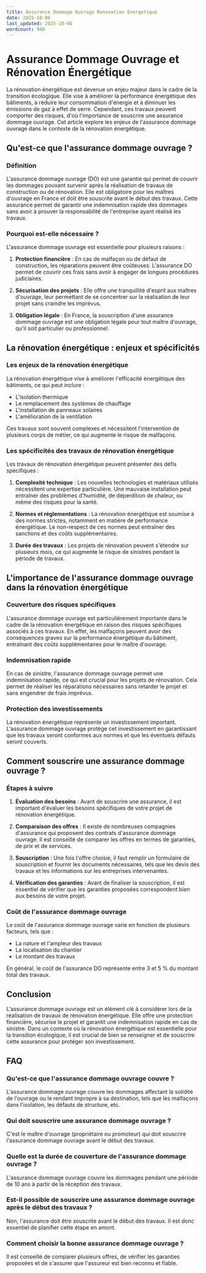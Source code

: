 ```yaml
---
title: Assurance Dommage Ouvrage Renovation Energetique
date: 2025-10-06
last_updated: 2025-10-06
wordcount: 940
---
```


# Assurance Dommage Ouvrage et Rénovation Énergétique

La rénovation énergétique est devenue un enjeu majeur dans le cadre de la transition écologique. Elle vise à améliorer la performance énergétique des bâtiments, à réduire leur consommation d'énergie et à diminuer les émissions de gaz à effet de serre. Cependant, ces travaux peuvent comporter des risques, d'où l'importance de souscrire une assurance dommage ouvrage. Cet article explore les enjeux de l'assurance dommage ouvrage dans le contexte de la rénovation énergétique.

## Qu'est-ce que l'assurance dommage ouvrage ?

### Définition

L'assurance dommage ouvrage (DO) est une garantie qui permet de couvrir les dommages pouvant survenir après la réalisation de travaux de construction ou de rénovation. Elle est obligatoire pour les maîtres d'ouvrage en France et doit être souscrite avant le début des travaux. Cette assurance permet de garantir une indemnisation rapide des dommages sans avoir à prouver la responsabilité de l'entreprise ayant réalisé les travaux.

### Pourquoi est-elle nécessaire ?

L'assurance dommage ouvrage est essentielle pour plusieurs raisons :

1. **Protection financière** : En cas de malfaçon ou de défaut de construction, les réparations peuvent être coûteuses. L'assurance DO permet de couvrir ces frais sans avoir à engager de longues procédures judiciaires.
   
2. **Sécurisation des projets** : Elle offre une tranquillité d'esprit aux maîtres d'ouvrage, leur permettant de se concentrer sur la réalisation de leur projet sans craindre les imprévus.

3. **Obligation légale** : En France, la souscription d'une assurance dommage ouvrage est une obligation légale pour tout maître d'ouvrage, qu'il soit particulier ou professionnel.

## La rénovation énergétique : enjeux et spécificités

### Les enjeux de la rénovation énergétique

La rénovation énergétique vise à améliorer l'efficacité énergétique des bâtiments, ce qui peut inclure :

- L'isolation thermique
- Le remplacement des systèmes de chauffage
- L'installation de panneaux solaires
- L'amélioration de la ventilation

Ces travaux sont souvent complexes et nécessitent l'intervention de plusieurs corps de métier, ce qui augmente le risque de malfaçons.

### Les spécificités des travaux de rénovation énergétique

Les travaux de rénovation énergétique peuvent présenter des défis spécifiques :

1. **Complexité technique** : Les nouvelles technologies et matériaux utilisés nécessitent une expertise particulière. Une mauvaise installation peut entraîner des problèmes d'humidité, de déperdition de chaleur, ou même des risques pour la santé.

2. **Normes et réglementations** : La rénovation énergétique est soumise à des normes strictes, notamment en matière de performance énergétique. Le non-respect de ces normes peut entraîner des sanctions et des coûts supplémentaires.

3. **Durée des travaux** : Les projets de rénovation peuvent s'étendre sur plusieurs mois, ce qui augmente le risque de sinistres pendant la période de travaux.

## L'importance de l'assurance dommage ouvrage dans la rénovation énergétique

### Couverture des risques spécifiques

L'assurance dommage ouvrage est particulièrement importante dans le cadre de la rénovation énergétique en raison des risques spécifiques associés à ces travaux. En effet, les malfaçons peuvent avoir des conséquences graves sur la performance énergétique du bâtiment, entraînant des coûts supplémentaires pour le maître d'ouvrage.

### Indemnisation rapide

En cas de sinistre, l'assurance dommage ouvrage permet une indemnisation rapide, ce qui est crucial pour les projets de rénovation. Cela permet de réaliser les réparations nécessaires sans retarder le projet et sans engendrer de frais imprévus.

### Protection des investissements

La rénovation énergétique représente un investissement important. L'assurance dommage ouvrage protège cet investissement en garantissant que les travaux seront conformes aux normes et que les éventuels défauts seront couverts.

## Comment souscrire une assurance dommage ouvrage ?

### Étapes à suivre

1. **Évaluation des besoins** : Avant de souscrire une assurance, il est important d'évaluer les besoins spécifiques de votre projet de rénovation énergétique.

2. **Comparaison des offres** : Il existe de nombreuses compagnies d'assurance qui proposent des contrats d'assurance dommage ouvrage. Il est conseillé de comparer les offres en termes de garanties, de prix et de services.

3. **Souscription** : Une fois l'offre choisie, il faut remplir un formulaire de souscription et fournir les documents nécessaires, tels que les devis des travaux et les informations sur les entreprises intervenantes.

4. **Vérification des garanties** : Avant de finaliser la souscription, il est essentiel de vérifier que les garanties proposées correspondent bien aux besoins de votre projet.

### Coût de l'assurance dommage ouvrage

Le coût de l'assurance dommage ouvrage varie en fonction de plusieurs facteurs, tels que :

- La nature et l'ampleur des travaux
- La localisation du chantier
- Le montant des travaux

En général, le coût de l'assurance DO représente entre 3 et 5 % du montant total des travaux.

## Conclusion

L'assurance dommage ouvrage est un élément clé à considérer lors de la réalisation de travaux de rénovation énergétique. Elle offre une protection financière, sécurise le projet et garantit une indemnisation rapide en cas de sinistre. Dans un contexte où la rénovation énergétique est essentielle pour la transition écologique, il est crucial de bien se renseigner et de souscrire cette assurance pour protéger son investissement.

## FAQ

### Qu'est-ce que l'assurance dommage ouvrage couvre ?

L'assurance dommage ouvrage couvre les dommages affectant la solidité de l'ouvrage ou le rendant impropre à sa destination, tels que les malfaçons dans l'isolation, les défauts de structure, etc.

### Qui doit souscrire une assurance dommage ouvrage ?

C'est le maître d'ouvrage (propriétaire ou promoteur) qui doit souscrire l'assurance dommage ouvrage avant le début des travaux.

### Quelle est la durée de couverture de l'assurance dommage ouvrage ?

L'assurance dommage ouvrage couvre les dommages pendant une période de 10 ans à partir de la réception des travaux.

### Est-il possible de souscrire une assurance dommage ouvrage après le début des travaux ?

Non, l'assurance doit être souscrite avant le début des travaux. Il est donc essentiel de planifier cette étape en amont.

### Comment choisir la bonne assurance dommage ouvrage ?

Il est conseillé de comparer plusieurs offres, de vérifier les garanties proposées et de s'assurer que l'assureur est bien reconnu et fiable.